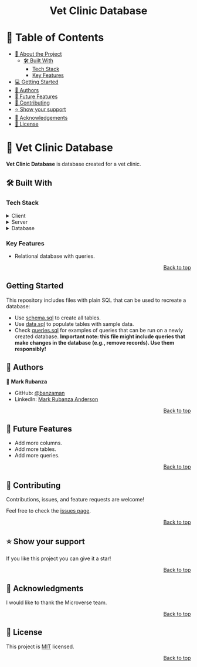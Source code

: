 <a name="readme-top"></a>

<div align="center">

  <h1><b>Vet Clinic Database</b></h1>

</div>

<!-- TABLE OF CONTENTS -->

# 📗 Table of Contents

- [📖 About the Project](#about-project)
  - [🛠 Built With](#built-with)
    - [Tech Stack](#tech-stack)
    - [Key Features](#key-features)
- [💻 Getting Started](#getting-started)
- [👥 Authors](#authors)
- [🔭 Future Features](#future-features)
- [🤝 Contributing](#contributing)
- [⭐️ Show your support](#support)
- [🙏 Acknowledgements](#acknowledgements)
- [📝 License](#license)

<!-- PROJECT DESCRIPTION -->

# 📖 Vet Clinic Database <a name="about-project"></a>

**Vet Clinic Database** is database created for a vet clinic.

## 🛠 Built With <a name="built-with"></a>

### Tech Stack <a name="tech-stack"></a>


<details>
  <summary>Client</summary>
  <ul>
    <li>SQL</li>
  </ul>
</details>

<details>
  <summary>Server</summary>
  <ul>
    <li></li>
  </ul>
</details>

<details>
<summary>Database</summary>
  <ul>
    <li>PostgreSQL</li>
  </ul>
</details>

<!-- Features -->

### Key Features <a name="key-features"></a>

- Relational database with queries.

<p align="right"><a href="#readme-top">Back to top</a></p>

<!-- GETTING STARTED -->

## Getting Started

This repository includes files with plain SQL that can be used to recreate a database:

- Use [schema.sql](./schema.sql) to create all tables.
- Use [data.sql](./data.sql) to populate tables with sample data.
- Check [queries.sql](./queries.sql) for examples of queries that can be run on a newly created database. **Important note: this file might include queries that make changes in the database (e.g., remove records). Use them responsibly!**

<!-- AUTHORS -->

## 👥 Authors <a name="authors"></a>

👤 **Mark Rubanza**

- GitHub: [@banzaman](https://github.com/banzaman/)
- LinkedIn: [Mark Rubanza Anderson](https://www.linkedin.com/in/mark-rubanza-anderson/)

<p align="right"><a href="#readme-top">Back to top</a></p>

## 🔭 Future Features <a name="future-features"></a>

- Add more columns.
- Add more tables.
- Add more queries.

<p align="right"><a href="#readme-top">Back to top</a></p>

<!-- CONTRIBUTING -->

## 🤝 Contributing <a name="contributing"></a>

Contributions, issues, and feature requests are welcome!

Feel free to check the [issues page](https://github.com/banzaman/Vet-clinic-database/issues).

<p align="right"><a href="#readme-top">Back to top</a></p>

<!-- SUPPORT -->

## ⭐️ Show your support <a name="support"></a>

If you like this project you can give it a star!

<p align="right"><a href="#readme-top">Back to top</a></p>

<!-- ACKNOWLEDGEMENTS -->

## 🙏 Acknowledgments <a name="acknowledgements"></a>

I would like to thank the Microverse team.

<p align="right"><a href="#readme-top">Back to top</a></p>

<!-- FAQ (optional) -->

## 📝 License <a name="license"></a>

This project is [MIT](./LICENSE) licensed.

<p align="right"><a href="#readme-top">Back to top</a></p>